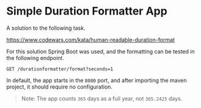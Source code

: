 # Simple Duration Formatter App

A solution to the following task.

https://www.codewars.com/kata/human-readable-duration-format

For this solution Spring Boot was used, 
and the formatting can be tested in the following endpoint.

```
GET /durationformatter/format?seconds=1
```

In default, the app starts in the `8080` port,
and after importing the maven project, it should require no configuration.

> Note: The app counts `365` days as a full year, 
> not `365.2425` days.